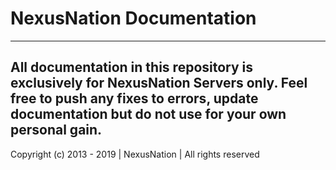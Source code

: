 # NexusNation Documentation
---
All documentation in this repository is exclusively for NexusNation Servers only. Feel free to push any fixes to errors, update documentation but **do not** use for your own personal gain.
---
Copyright (c) 2013 - 2019 | NexusNation | All rights reserved